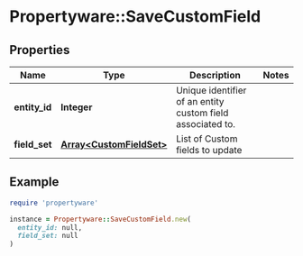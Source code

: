 # Propertyware::SaveCustomField

## Properties

| Name | Type | Description | Notes |
| ---- | ---- | ----------- | ----- |
| **entity_id** | **Integer** | Unique identifier of an entity custom field associated to. |  |
| **field_set** | [**Array&lt;CustomFieldSet&gt;**](CustomFieldSet.md) | List of Custom fields to update |  |

## Example

```ruby
require 'propertyware'

instance = Propertyware::SaveCustomField.new(
  entity_id: null,
  field_set: null
)
```

